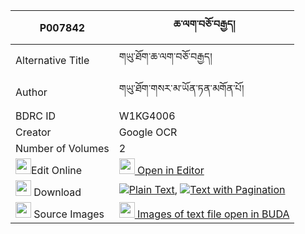 |P007842|ཆ་ལག་བཅོ་བརྒྱད། 
| --- | --- 
|Alternative Title |གཡུ་ཐོག་ཆ་ལག་བཅོ་བརྒྱད།
|Author| གཡུ་ཐོག་གསར་མ་ཡོན་ཏན་མགོན་པོ།
|BDRC ID | W1KG4006
|Creator | Google OCR
|Number of Volumes| 2
|<img width="25" src="https://img.icons8.com/color/25/000000/edit-property.png">Edit Online| [<img width="25" src="https://avatars.githubusercontent.com/u/45091458?s=200&v=4"> Open in Editor](http://editor.openpecha.org/P007842)
|<img width="25" src="https://img.icons8.com/fluent/48/000000/download-2.png"/>  Download | [![](https://img.icons8.com/color/20/000000/txt.png)Plain Text](https://github.com/Openpecha/P007842/releases/download/v1/chalak_chobgye_plain_P007842.zip), [![](https://img.icons8.com/color/20/000000/txt.png)Text with Pagination](https://github.com/Openpecha/P007842/releases/download/v1/chalak_chobgye_pages_P007842.zip)
|<img width="25" src="https://img.icons8.com/plasticine/100/000000/pictures-folder.png"/>  Source Images | [<img width="25" src="https://library.bdrc.io/icons/BUDA-small.svg"> Images of text file open in BUDA](https://library.bdrc.io/show/bdr:W1KG4006)
